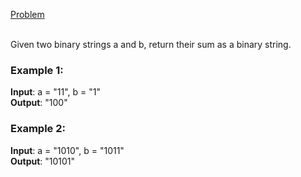 [Problem](https://leetcode.com/problems/add-binary/description/?envType=study-plan-v2&envId=top-interview-150)<br/><br/>

Given two binary strings a and b, return their sum as a binary string.<br/>

### Example 1:

**Input**: a = "11", b = "1"<br/>
**Output**: "100"<br/>

### Example 2:

**Input**: a = "1010", b = "1011"<br/>
**Output**: "10101"<br/>